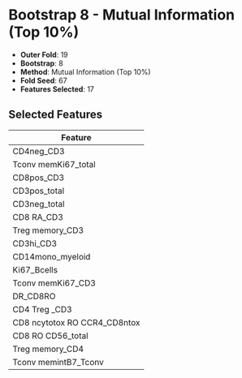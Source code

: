 # Bootstrap 8 - Mutual Information (Top 10%)

- **Outer Fold**: 19
- **Bootstrap**: 8
- **Method**: Mutual Information (Top 10%)
- **Fold Seed**: 67
- **Features Selected**: 17

## Selected Features

| Feature |
|---------|
| CD4neg_CD3 |
| Tconv memKi67_total |
| CD8pos_CD3 |
| CD3pos_total |
| CD3neg_total |
| CD8 RA_CD3 |
| Treg memory_CD3 |
| CD3hi_CD3 |
| CD14mono_myeloid |
| Ki67_Bcells |
| Tconv memKi67_CD3 |
| DR_CD8RO |
| CD4 Treg _CD3 |
| CD8 ncytotox RO CCR4_CD8ntox |
| CD8 RO CD56_total |
| Treg memory_CD4 |
| Tconv memintB7_Tconv |

